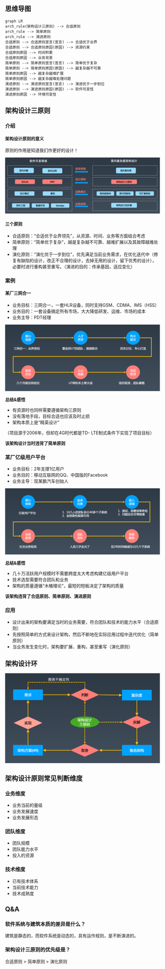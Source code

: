 ## 思维导图

```mermaid
graph LR
arch_rule(架构设计三原则) --> 合适原则
arch_rule --> 简单原则
arch_rule --> 演进原则
合适原则 --> 合适原则宣言(宣言) --> 合适优于业界
合适原则 --> 合适原则原因(原因) --> 资源约束
合适原则原因 --> 时间积累
合适原则原因 --> 业务背景
简单原则 --> 简单原则宣言(宣言) --> 简单优于复杂
简单原则 --> 简单原则原因(原因) --> 越复杂越不可靠
简单原则原因 --> 越复杂越难扩展
简单原则原因 --> 越复杂越难处理问题
演进原则 --> 演进原则宣言(宣言) --> 演进优于一步到位
演进原则 --> 演进原则原因(原因) --> 软件可变性
演进原则原因 --> 环境可变性
```

## 架构设计三原则

### 介绍

#### 架构设计原则的意义

原则的作用是知道我们作更好的设计！

![](4_如何做好架构设计.assets/image-20220821154217800.png)

#### 三个原则

- 合适原则：“合适优于业界领先”，从资源、时间、业务等方面结合考虑
- 简单原则：“简单优于复杂”，越是复杂越不可靠、越难扩展以及其故障越难处理
- 演化原则：“演化优于一步到位”，优先满足当前业务需求，在优化迭代中（修复有缺陷的设计，改正不合理的设计，去掉无用的设计，留下优秀的设计），必要时进行重构甚至重写。（演进的目的：传承基因，适应变化）

### 案例

#### 某厂三网合一

- 业务目标：三网合一，一套HLR设备，同时支持GSM、CDMA、IMS（HSS）
- 业务目的：一套设备搞定所有市场，大大降低研发、运维、市场的成本
- 业务主导：PDT经理

![](4_如何做好架构设计.assets/image-20220821191129859.png)

**总结&感悟**

- 有资源时也同样需要遵循架构三原则
- 没有落地手段，目标合适也应该及时止损
- 架构本质上是“精英设计”

（项目源于2006年，但却在4G时代都是TD- LTE制式条件下实现了项目目标）

**该架构设计当时违背了简单原则**

### 某厂亿级用户平台

- 业务目标：2年支撑1亿用户
- 业务目的：移动互联网的QQ、中国版的Facebook
- 业务主导：现某鹏汽车创始人

![](4_如何做好架构设计.assets/image-20220821202628717.png)

**总结&感悟**

- 几十万活跃用户规模时不需要跨度太大考虑构建亿级用户平台
- 技术选型需要符合团队和业务
- 架构的质量遵循“木桶理论”，最短的短板决定了架构的质量

**该架构违背了合适原则、简单原则、演进原则**

### 应用

- 设计出来的架构要满足当时的业务需要，符合团队和技术的能力水平（合适原则）
- 先按照简单的方式来设计架构，然后不断地在实际应用过程中迭代优化（简单原则）
- 当业务发生变化时，架构要扩展、重构，甚至重写（演化原则）

## 架构设计环

![](4_如何做好架构设计.assets/image-20220821160730595.png)

## 架构设计原则常见判断维度

### 业务维度

- 业务当前的量级
- 业务发展速度
- 业务发展形态

### 团队维度

- 团队规模
- 团队能力水平
- 投入的资源

### 技术维度

- 已有技术体系
- 当前技术能力
- 技术成熟度

## Q&A

### 软件系统与建筑本质的差异是什么？

建筑是静态的，而软件系统是动态的，具有运作规则，是不断演进的。

### 架构设计三原则的优先级是？

合适原则 > 简单原则 > 演化原则



